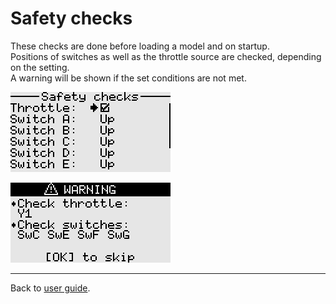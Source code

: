 # Safety checks

These checks are done before loading a model and on startup.  
Positions of switches as well as the throttle source are checked, depending on the setting.  
A warning will be shown if the set conditions are not met.

<p align="left">
<img src="images/screenshots/safety_checks.png"/>
</p>

<p align="left">
<img src="images/screenshots/warning.png"/>
</p>

---

Back to [user guide](user_guide.md).